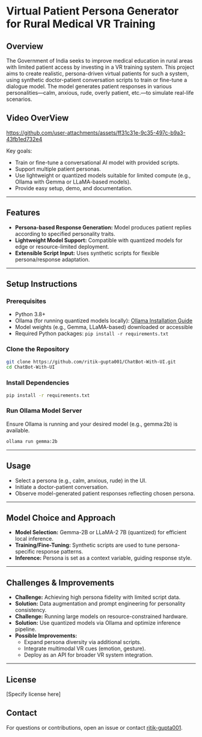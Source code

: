 # Virtual Patient Persona Generator for Rural Medical VR Training

## Overview

The Government of India seeks to improve medical education in rural areas with limited patient access by investing in a VR training system. This project aims to create realistic, persona-driven virtual patients for such a system, using synthetic doctor-patient conversation scripts to train or fine-tune a dialogue model. The model generates patient responses in various personalities—calm, anxious, rude, overly patient, etc.—to simulate real-life scenarios.

## Video OverView



https://github.com/user-attachments/assets/ff31c31e-9c35-497c-b9a3-43fb1ed732e4


Key goals:
- Train or fine-tune a conversational AI model with provided scripts.
- Support multiple patient personas.
- Use lightweight or quantized models suitable for limited compute (e.g., Ollama with Gemma or LLaMA-based models).
- Provide easy setup, demo, and documentation.

---

## Features

- **Persona-based Response Generation:** Model produces patient replies according to specified personality traits.
- **Lightweight Model Support:** Compatible with quantized models for edge or resource-limited deployment.
- **Extensible Script Input:** Uses synthetic scripts for flexible persona/response adaptation.
  
---

## Setup Instructions

### Prerequisites

- Python 3.8+
- Ollama (for running quantized models locally): [Ollama Installation Guide](https://ollama.com/download)
- Model weights (e.g., Gemma, LLaMA-based) downloaded or accessible
- Required Python packages: `pip install -r requirements.txt`

### Clone the Repository

```bash
git clone https://github.com/ritik-gupta001/ChatBot-With-UI.git
cd ChatBot-With-UI
```

### Install Dependencies

```bash
pip install -r requirements.txt
```

### Run Ollama Model Server

Ensure Ollama is running and your desired model (e.g., gemma:2b) is available.

```bash
ollama run gemma:2b
```


---

## Usage

- Select a persona (e.g., calm, anxious, rude) in the UI.
- Initiate a doctor-patient conversation.
- Observe model-generated patient responses reflecting chosen persona.

---

## Model Choice and Approach

- **Model Selection:** Gemma-2B or LLaMA-2 7B (quantized) for efficient local inference.
- **Training/Fine-Tuning:** Synthetic scripts are used to tune persona-specific response patterns.
- **Inference:** Persona is set as a context variable, guiding response style.

---

## Challenges & Improvements

- **Challenge:** Achieving high persona fidelity with limited script data.
- **Solution:** Data augmentation and prompt engineering for personality consistency.
- **Challenge:** Running large models on resource-constrained hardware.
- **Solution:** Use quantized models via Ollama and optimize inference pipeline.
- **Possible Improvements:**
  - Expand persona diversity via additional scripts.
  - Integrate multimodal VR cues (emotion, gesture).
  - Deploy as an API for broader VR system integration.

---

## License

[Specify license here]

## Contact

For questions or contributions, open an issue or contact [ritik-gupta001](https://github.com/ritik-gupta001).
